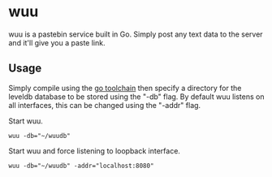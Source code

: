 # wuu

wuu is a pastebin service built in Go. Simply post any text data to the server
and it'll give you a paste link.

## Usage

Simply compile using the [go toolchain](https://golang.org/dl/) then specify
a directory for the leveldb database to be stored using the "-db" flag.
By default wuu listens on all interfaces, this can be changed using the "-addr"
flag.

Start wuu.
```
wuu -db="~/wuudb"
```

Start wuu and force listening to loopback interface.
```
wuu -db="~/wuudb" -addr="localhost:8080"
```